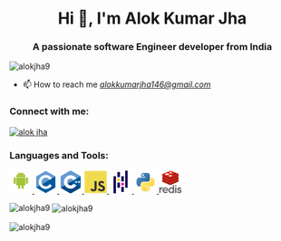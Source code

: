 <h1 align="center">Hi 👋, I'm Alok Kumar Jha</h1>
<h3 align="center">A passionate software Engineer developer from India</h3>


 
<p align="left"> <img src="https://komarev.com/ghpvc/?username=alokjha9&label=Profile%20views&color=0e75b6&style=flat" alt="alokjha9" /> </p>

- 📫 How to reach me *alokkumarjha146@gmail.com*

<h3 align="left">Connect with me:</h3>
<p align="left">
<a href="linkedin.com/in/alokjha09"><img align="center" src="https://raw.githubusercontent.com/rahuldkjain/github-profile-readme-generator/master/src/images/icons/Social/linked-in-alt.svg" alt="alok jha" height="30" width="40" /></a>
</p>

<h3 align="left">Languages and Tools:</h3>
<p align="left"> <a href="https://developer.android.com" target="_blank" rel="noreferrer"> <img src="https://raw.githubusercontent.com/devicons/devicon/master/icons/android/android-original-wordmark.svg" alt="android" width="40" height="40"/> </a> <a href="https://www.cprogramming.com/" target="_blank" rel="noreferrer"> <img src="https://raw.githubusercontent.com/devicons/devicon/master/icons/c/c-original.svg" alt="c" width="40" height="40"/> </a> <a href="https://www.w3schools.com/cpp/" target="_blank" rel="noreferrer"> <img src="https://raw.githubusercontent.com/devicons/devicon/master/icons/cplusplus/cplusplus-original.svg" alt="cplusplus" width="40" height="40"/> </a> <a href="https://developer.mozilla.org/en-US/docs/Web/JavaScript" target="_blank" rel="noreferrer"> <img src="https://raw.githubusercontent.com/devicons/devicon/master/icons/javascript/javascript-original.svg" alt="javascript" width="40" height="40"/> </a> <a href="https://pandas.pydata.org/" target="_blank" rel="noreferrer"> <img src="https://raw.githubusercontent.com/devicons/devicon/2ae2a900d2f041da66e950e4d48052658d850630/icons/pandas/pandas-original.svg" alt="pandas" width="40" height="40"/> </a> <a href="https://www.python.org" target="_blank" rel="noreferrer"> <img src="https://raw.githubusercontent.com/devicons/devicon/master/icons/python/python-original.svg" alt="python" width="40" height="40"/> </a> <a href="https://redis.io" target="_blank" rel="noreferrer"> <img src="https://raw.githubusercontent.com/devicons/devicon/master/icons/redis/redis-original-wordmark.svg" alt="redis" width="40" height="40"/> </a> </p>

<p><img align="left" src="https://github-readme-stats.vercel.app/api/top-langs?username=alokjha9&show_icons=true&locale=en&layout=compact" alt="alokjha9" /></p>

<p>&nbsp;<img align="center" src="https://github-readme-stats.vercel.app/api?username=alokjha9&show_icons=true&locale=en" alt="alokjha9" /></p>

<p><img align="center" src="https://github-readme-streak-stats.herokuapp.com/?user=alokjha9&" alt="alokjha9" /></p>
